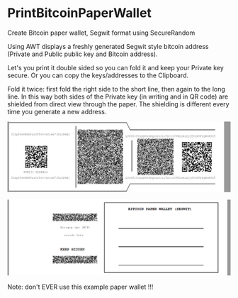 # PrintBitcoinPaperWallet
Create Bitcoin paper wallet, Segwit format using SecureRandom

Using AWT displays a freshly generated Segwit style bitcoin address (Private and Public public key and Bitcoin address).

Let's you print it double sided so you can fold it and keep your Private key secure. Or you can copy the keys/addresses to the Clipboard.

Fold it twice: first fold the right side to the short line, then again to the long line. In this way both sides of the Private key (in writing and in QR code) are shielded from direct view through the paper. The shielding is different every time you generate a new address.

![alt text](https://github.com/Johanpmeert/PrintBitcoinPaperWallet/blob/master/front.png?raw=true)

![alt text](https://github.com/Johanpmeert/PrintBitcoinPaperWallet/blob/master/back.png?raw=true)

Note: don't EVER use this example paper wallet !!!
